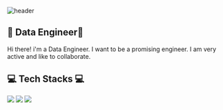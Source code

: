![header](https://capsule-render.vercel.app/api?type=slice&color=auto&height=300&section=header&text=Joungminhee&fontsize=90)

## 🌷 Data Engineer🌷

Hi there! i'm a Data Engineer.
I want to be a promising engineer.
I am very active and like to collaborate.

## 💻 Tech Stacks 💻

<img src="https://img.shields.io/badge/Python-3766AB?style=flat-square&logo=Python&logoColor=white"/></a>
<img src="https://img.shields.io/badge/oracle-F80000?style=flat-square&logo=Oracle&logoColor&logoColor=white"/></a>
<img src="https://img.shields.io/badge/R-276DC3?style=flat-square&logo=R&logoColor&logoColor=white"/></a>
